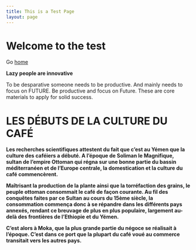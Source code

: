 ```yaml
---
title: This is a Test Page
layout: page
---
```


# Welcome to the test

Go [home](/)



**Lazy people are innovative**


To be desparative someone needs to be productive. And mainly needs to focus on FUTURE. Be productive and focus on Future. These are core materials to apply for solid success. 

# LES DÉBUTS DE LA CULTURE DU CAFÉ
**Les recherches scientifiques attestent du fait que c’est au Yémen que la culture des caféiers a débuté. A l’époque de Soliman le Magnifique, sultan de l’empire Ottoman qui régna sur une bonne partie du bassin méditerranéen et de l’Europe centrale, la domestication et la culture du café commencèrent.**

**Maîtrisant la production de la plante ainsi que la torréfaction des grains, le peuple ottoman consommait le café de façon courante. Au fil des conquêtes faites par ce Sultan au cours du 15ème siècle, la consommation commença donc à se répandre dans les différents pays annexés, rendant ce breuvage de plus en plus populaire, largement au-delà des frontières de l’Ethiopie et du Yémen.**

**C’est alors à Moka, que la plus grande partie du négoce se réalisait à l’époque. C’est dans ce port que la plupart du café voué au commerce transitait vers les autres pays.**